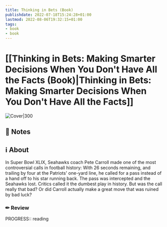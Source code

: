 ```yaml
---
title: Thinking in Bets (Book)
publishdate: 2022-07-18T15:24:28+01:00
lastmod: 2022-08-06T19:32:15+01:00
tags: 
- book
- book
---
```






# [[Thinking in Bets: Making Smarter Decisions When You Don't Have All the Facts (Book)|Thinking in Bets: Making Smarter Decisions When You Don't Have All the Facts]]



![Cover|300](https://images-na.ssl-images-amazon.com/images/I/41+XSyDaQeL._SX329_BO1,204,203,200_.jpg)



## 📝 Notes







## ℹ️ About



In Super Bowl XLIX, Seahawks coach Pete Carroll made one of the most controversial calls in football history: With 26 seconds remaining, and trailing by four at the Patriots' one-yard line, he called for a pass instead of a hand off to his star running back. The pass was intercepted and the Seahawks lost. Critics called it the dumbest play in history. But was the call really that bad? Or did Carroll actually make a great move that was ruined by bad luck?



### ✏ Review



PROGRESS:: reading



